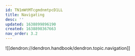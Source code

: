 ```yaml
---
id: TN1mWtMTcgmdnmtpcD1LL
title: Navigating
desc: ''
updated: 1638899896190
created: 1638898367663
nav_order: 3.2
---
```


![[dendron://dendron.handbook/dendron.topic.navigation]]